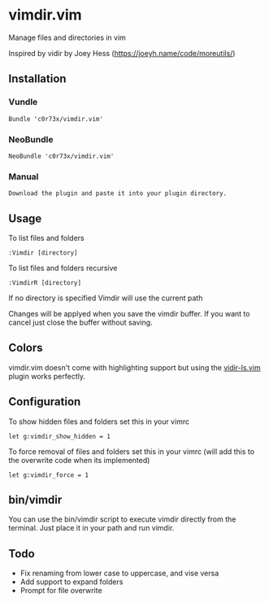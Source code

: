 vimdir.vim
==========

Manage files and directories in vim

Inspired by vidir by Joey Hess (https://joeyh.name/code/moreutils/)

## Installation

### Vundle

    Bundle 'c0r73x/vimdir.vim'

### NeoBundle

    NeoBundle 'c0r73x/vimdir.vim'

### Manual

    Download the plugin and paste it into your plugin directory.

## Usage

To list files and folders
```
:Vimdir [directory]
```

To list files and folders recursive
```
:VimdirR [directory]
```

If no directory is specified Vimdir will use the current path

Changes will be applyed when you save the vimdir buffer. If you want to cancel
just close the buffer without saving.

## Colors

vimdir.vim doesn't come with highlighting support but using the [vidir-ls.vim](https://github.com/trapd00r/vim-syntax-vidir-ls) plugin works perfectly.

## Configuration

To show hidden files and folders set this in your vimrc

```
let g:vimdir_show_hidden = 1
```

To force removal of files and folders set this in your vimrc
(will add this to the overwrite code when its implemented)
```
let g:vimdir_force = 1
```

## bin/vimdir

You can use the bin/vimdir script to execute vimdir directly from the terminal.
Just place it in your path and run vimdir.

## Todo

- Fix renaming from lower case to uppercase, and vise versa
- Add support to expand folders
- Prompt for file overwrite
